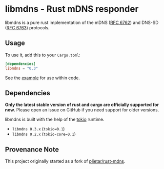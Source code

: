 # libmdns - Rust mDNS responder

libmdns is a pure rust implementation of the mDNS ([RFC 6762]) and DNS-SD ([RFC 6763]) protocols.

[RFC 6762]: https://tools.ietf.org/html/rfc6762
[RFC 6763]: https://tools.ietf.org/html/rfc6763

## Usage

To use it, add this to your `Cargo.toml`:

```toml
[dependencies]
libmdns = "0.3"
```

See the [example](https://github.com/librespot-org/libmdns/blob/stable-0.3.x/examples/register.rs) for use within code.

## Dependencies

**Only the latest stable version of rust and cargo are officially supported for now.**
Please open an issue on GitHub if you need support for older versions.

libmdns is built with the help of the [tokio](https://github.com/tokio-rs/tokio) runtime.

* `libmdns 0.3.x` (`tokio=0.1`)
* `libmdns 0.2.x` (`tokio-core=0.1`)

## Provenance Note
This project originally started as a fork of [plietar/rust-mdns](https://github.com/plietar/rust-mdns).
